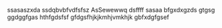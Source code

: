 ssasaszxda
ssdqbvbfvdfsfsz
AsSewewwq
dsffff
sasaa
bfgxdxgzds
gtgsg
ggdggfgas
hthfgdsfsf
gfdgsfhjkjkmhjvmkhjk
gbfxdgfgsef
